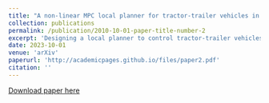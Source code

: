 ```yaml
---
title: "A non-linear MPC local planner for tractor-trailer vehicles in forward and backward maneuvering"
collection: publications
permalink: /publication/2010-10-01-paper-title-number-2
excerpt: 'Designing a local planner to control tractor-trailer vehicles in forward and backward maneuvering is a challenging control problem in the research community of autonomous driving systems. Considering a critical situation in the stability of tractor-trailer systems, a practical and novel approach is presented to design a non-linear MPC(NMPC) local planner for tractor-trailer autonomous vehicles in both forward and backward maneuvering. The tractor velocity and steering angle are considered to be control variables. The proposed NMPC local planner is designed to handle jackknife situations, avoiding multiple static obstacles, and path following in both forward and backward maneuvering. The challenges mentioned above are converted into a constrained problem that can be handled simultaneously by the proposed NMPC local planner. The direct multiple shooting approach is used to convert the optimal control problem(OCP) into a non-linear programming problem(NLP) that IPOPT solvers can solve in CasADi. The controller performance is evaluated through different backup and forward maneuvering scenarios in the Gazebo simulation environment in real-time. It achieves asymptotic stability in avoiding static obstacles and accurate tracking performance while respecting path constraints. Finally, the proposed NMPC local planner is integrated with an open-source autonomous driving software stack called AutowareAi.'
date: 2023-10-01
venue: 'arXiv'
paperurl: 'http://academicpages.github.io/files/paper2.pdf'
citation: ''
---
```


[Download paper here](https://arxiv.org/pdf/2212.11427)